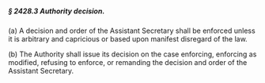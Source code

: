 ##### § 2428.3 Authority decision. #####

(a) A decision and order of the Assistant Secretary shall be enforced unless it is arbitrary and capricious or based upon manifest disregard of the law.

(b) The Authority shall issue its decision on the case enforcing, enforcing as modified, refusing to enforce, or remanding the decision and order of the Assistant Secretary.